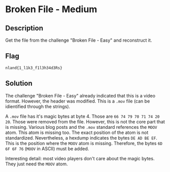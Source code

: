 # Broken File - Medium

## Description

Get the file from the challenge "Broken File - Easy" and reconstruct it.

## Flag

`nland{1_l1k3_f1l3h34d3Rs}`

## Solution

The challenge "Broken File - Easy" already indicated that this is a video format. However, the header was modified. This is a `.mov` file (can be idientified through the strings). 

A `.mov` file has it's magic bytes at byte 4. Those are `66 74 79 70 71 74 20 20`. Those were removed from the file. However, this is not the core part that is missing. Various blog posts and the `.mov` standard references the `MOOV` atom. This atom is missing too. The exact position of the atom is not standardized. Nevertheless, a hexdump indicates the bytes `DE AD BE EF`. This is the position where the `MOOV` atom is missing. Therefore, the bytes `6D 6F 6F 76` (`MOOV` in ASCII) must be added.

Interesting detail: most video players don't care about the magic bytes. They just need the `MOOV` atom.
